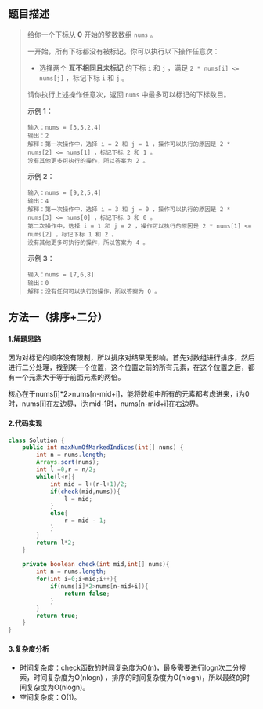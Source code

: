 ## 题目描述
> 给你一个下标从 **0** 开始的整数数组 `nums` 。
>
> 一开始，所有下标都没有被标记。你可以执行以下操作任意次：
>
> - 选择两个 **互不相同且未标记** 的下标 `i` 和 `j` ，满足 `2 * nums[i] <= nums[j]` ，标记下标 `i` 和 `j` 。
>
> 请你执行上述操作任意次，返回 `nums` 中最多可以标记的下标数目。
>
> 
>
> **示例 1：**
>
> ```
> 输入：nums = [3,5,2,4]
> 输出：2
> 解释：第一次操作中，选择 i = 2 和 j = 1 ，操作可以执行的原因是 2 * nums[2] <= nums[1] ，标记下标 2 和 1 。
> 没有其他更多可执行的操作，所以答案为 2 。
> ```
>
> **示例 2：**
>
> ```
> 输入：nums = [9,2,5,4]
> 输出：4
> 解释：第一次操作中，选择 i = 3 和 j = 0 ，操作可以执行的原因是 2 * nums[3] <= nums[0] ，标记下标 3 和 0 。
> 第二次操作中，选择 i = 1 和 j = 2 ，操作可以执行的原因是 2 * nums[1] <= nums[2] ，标记下标 1 和 2 。
> 没有其他更多可执行的操作，所以答案为 4 。
> ```
>
> **示例 3：**
>
> ```
> 输入：nums = [7,6,8]
> 输出：0
> 解释：没有任何可以执行的操作，所以答案为 0 。
> ```


## 方法一（排序+二分）
#### 1.解题思路
因为对标记的顺序没有限制，所以排序对结果无影响。首先对数组进行排序，然后进行二分处理，找到某一个位置，这个位置之前的所有元素，在这个位置之后，都有一个元素大于等于前面元素的两倍。

核心在于nums[i]*2>nums[n-mid+i]，能将数组中所有的元素都考虑进来，i为0时，nums[i]在左边界，i为mid-1时，nums[n-mid+i]在右边界。

#### 2.代码实现
```java
class Solution {
    public int maxNumOfMarkedIndices(int[] nums) {
        int n = nums.length;
        Arrays.sort(nums);
        int l =0,r = n/2;
        while(l<r){
            int mid = l+(r-l+1)/2;
            if(check(mid,nums)){
                l = mid;
            }
            else{
                r = mid - 1;
            }
        }
        return l*2;
    }
    
    private boolean check(int mid,int[] nums){
        int n = nums.length;
        for(int i=0;i<mid;i++){
            if(nums[i]*2>nums[n-mid+i]){
                return false;
            }
        }
        return true;
    }
}    
```
#### 3.复杂度分析

 - 时间复杂度：check函数的时间复杂度为O(n)，最多需要进行logn次二分搜索，时间复杂度为O(nlogn) ，排序的时间复杂度为O(nlogn)，所以最终的时间复杂度为O(nlogn)。
 - 空间复杂度：O(1)。
